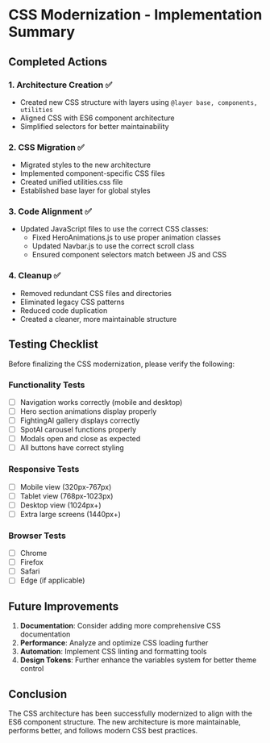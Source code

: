 # CSS Modernization - Implementation Summary

## Completed Actions

### 1. Architecture Creation ✅

- Created new CSS structure with layers using `@layer base, components, utilities`
- Aligned CSS with ES6 component architecture
- Simplified selectors for better maintainability

### 2. CSS Migration ✅

- Migrated styles to the new architecture
- Implemented component-specific CSS files
- Created unified utilities.css file
- Established base layer for global styles

### 3. Code Alignment ✅

- Updated JavaScript files to use the correct CSS classes:
  - Fixed HeroAnimations.js to use proper animation classes
  - Updated Navbar.js to use the correct scroll class
  - Ensured component selectors match between JS and CSS

### 4. Cleanup ✅

- Removed redundant CSS files and directories
- Eliminated legacy CSS patterns
- Reduced code duplication
- Created a cleaner, more maintainable structure

## Testing Checklist

Before finalizing the CSS modernization, please verify the following:

### Functionality Tests

- [ ] Navigation works correctly (mobile and desktop)
- [ ] Hero section animations display properly
- [ ] FightingAI gallery displays correctly
- [ ] SpotAI carousel functions properly
- [ ] Modals open and close as expected
- [ ] All buttons have correct styling

### Responsive Tests

- [ ] Mobile view (320px-767px)
- [ ] Tablet view (768px-1023px)
- [ ] Desktop view (1024px+)
- [ ] Extra large screens (1440px+)

### Browser Tests

- [ ] Chrome
- [ ] Firefox
- [ ] Safari
- [ ] Edge (if applicable)

## Future Improvements

1. **Documentation**: Consider adding more comprehensive CSS documentation
2. **Performance**: Analyze and optimize CSS loading further
3. **Automation**: Implement CSS linting and formatting tools
4. **Design Tokens**: Further enhance the variables system for better theme control

## Conclusion

The CSS architecture has been successfully modernized to align with the ES6 component structure. The new architecture is more maintainable, performs better, and follows modern CSS best practices.
